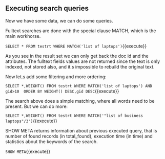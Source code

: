 ## Executing search queries

Now we have some data, we can do some queries.

Fulltext searches are done with the special clause MATCH, which is the main workhorse.

`SELECT * FROM testrt WHERE MATCH('list of laptops')`{{execute}}

As you see in the result set we can only get back the doc id and the attributes. The fulltext fields values are not returned since the text is only indexed, not stored also, and it.s impossible to rebuild the original text.

Now let.s add some filtering and more ordering:

`SELECT *,WEIGHT() FROM testrt WHERE MATCH('list of laptops') AND gid>10  ORDER BY WEIGHT() DESC,gid DESC`{{execute}}


The search above does a simple matching, where all words need to be present. But we can do more:

`SELECT *,WEIGHT() FROM testrt WHERE MATCH('"list of business laptops"/3')`{{execute}}

SHOW META returns information about previous executed query, that is number of found records (in total_found), execution time (in time) and statistics about the keywords of the search.

`SHOW META`{{execute}}
